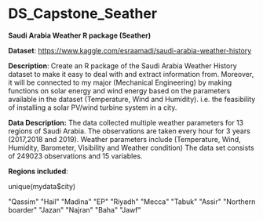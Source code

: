 # DS_Capstone_Seather
**Saudi Arabia Weather R package (Seather)**  


**Dataset**: https://www.kaggle.com/esraamadi/saudi-arabia-weather-history


**Description**: Create an R package of the Saudi Arabia Weather History dataset to make it easy to deal with and extract information from. Moreover, it will be connected to my major (Mechanical Engineering) by making functions on solar energy and wind energy based on the parameters available in the dataset (Temperature, Wind and Humidity). i.e. the feasibility of installing a solar PV/wind turbine system in a city.


**Data Description:**
The data collected multiple weather parameters for 13 regions of Saudi Arabia. The observations are taken every hour for 3 years (2017,2018 and 2019). Weather parameters include (Temperature, Wind, Humidity, Barometer, Visibility and Weather condition)  The data set consists of 249023 observations and 15 variables.


**Regions included**: 


unique(mydata$city)

"Qassim"           "Hail"            "Madina"           "EP"              "Riyadh"           "Mecca"            "Tabuk"            "Assir"           "Northern boarder" "Jazan"           "Najran"           "Baha"            "Jawf"            
